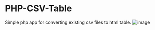 # PHP-CSV-Table
Simple php app for converting existing csv files to html table. 
![image](https://user-images.githubusercontent.com/76546155/188500187-533446bc-65fd-469b-95c0-58f58b61ec9c.png)
